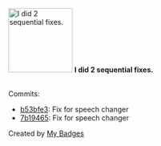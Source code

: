 <img src="https://my-badges.github.io/my-badges/fix-2.png" alt="I did 2 sequential fixes." title="I did 2 sequential fixes." width="128">
<strong>I did 2 sequential fixes.</strong>
<br><br>

Commits:

- <a href="https://github.com/kingstar0118/AIHeyGenClone/commit/b53bfe3b969524659cfd294fc78bb8a8f5d13331">b53bfe3</a>: Fix for speech changer
- <a href="https://github.com/kingstar0118/AIHeyGenClone/commit/7b1946534697b7b62e97d35d615dd71560a6d395">7b19465</a>: Fix for speech changer


Created by <a href="https://github.com/my-badges/my-badges">My Badges</a>